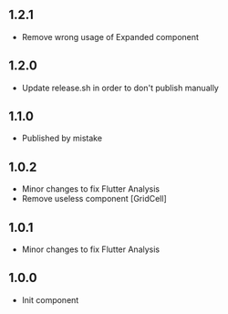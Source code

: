 ## 1.2.1
- Remove wrong usage of Expanded component

## 1.2.0
- Update release.sh in order to don't publish manually 

## 1.1.0
- Published by mistake

## 1.0.2
- Minor changes to fix Flutter Analysis
- Remove useless component [GridCell]

## 1.0.1
- Minor changes to fix Flutter Analysis

## 1.0.0
- Init component